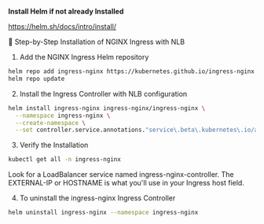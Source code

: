 **Install Helm if not already Installed**

https://helm.sh/docs/intro/install/

🧭 Step-by-Step Installation of NGINX Ingress with NLB
1.	Add the NGINX Ingress Helm repository
```bash
helm repo add ingress-nginx https://kubernetes.github.io/ingress-nginx
helm repo update
```
2.	Install the Ingress Controller with NLB configuration
```bash
helm install ingress-nginx ingress-nginx/ingress-nginx \
  --namespace ingress-nginx \
  --create-namespace \
  --set controller.service.annotations."service\.beta\.kubernetes\.io/aws-load-balancer-type"="nlb"
```
3.  Verify the Installation
```bash
kubectl get all -n ingress-nginx
```
Look for a LoadBalancer service named ingress-nginx-controller. The EXTERNAL-IP or HOSTNAME is what you'll use in your Ingress host field.

4. To uninstall the ingress-nginx Ingress Controller
```bash
helm uninstall ingress-nginx --namespace ingress-nginx
```
